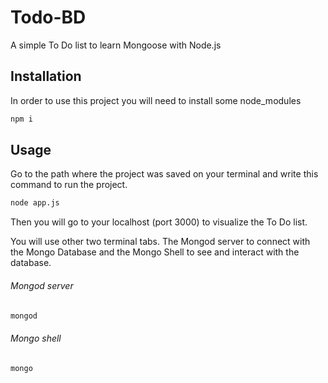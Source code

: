# Todo-BD

A simple To Do list to learn Mongoose with Node.js

## Installation

In order to use this project you will need to install some node_modules

```bash
npm i
```

## Usage

Go to the path where the project was saved on your terminal and write this command to run the project. 

```bash
node app.js
```
Then you will go to your localhost (port 3000) to visualize the To Do list. 

You will use other two terminal tabs. The Mongod server to connect with the Mongo Database and the Mongo Shell to see and interact with the database.

###### Mongod server 
```bash
mongod
```

###### Mongo shell
```bash
mongo
```

